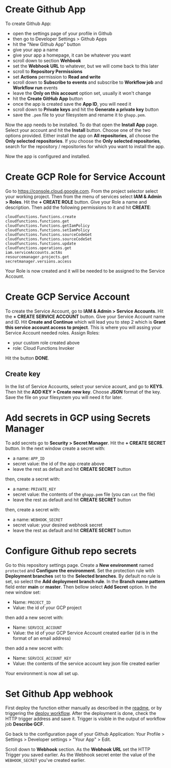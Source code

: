# Create Github App

To create Github App:
- open the settings page of your profile in Github
- then go to Developer Settings > Github Apps
- hit the "New Github App" button
- give your app a name
- give your app a homepage, it can be whatever you want
- scroll down to section **Wehbook**
- set the **Webhook URL** to whatever, but we will come back to this later
- scroll to **Repository Permissions**
- set **Actions** permission to **Read and write**
- scroll down to **Subscribe to events** and subscribe to **Workflow job** and **Workflow run** events
- leave the **Only on this account** option set, usually it won't change
- hit the **Create GitHub App** button
- once the app is created save the **App ID**, you will need it
- scroll down to **Private keys** and hit the **Generate a private key** button
- save the `.pem` file to your filesystem and rename it to `ghapp.pem`.


Now the app needs to be installed. To do that open the **Install App** page. Select your account and hit the **Install** button. Choose one of the two options provided. Either install the app on **All repositories**, all choose the **Only selected repositories**. If you choose the **Only selected repositories**, search for the repository / repositories for which you want to install the app.


Now the app is configured and installed.
# Create GCP Role for Service Account

Go to https://console.cloud.google.com. From the project selector select your working project. Then from the menu of services select **IAM & Admin > Roles**. Hit the **+ CREATE ROLE** button. Give your Role a name and description. Then add the following permissions to it and hit **CREATE**:
```
cloudfunctions.functions.create
cloudfunctions.functions.get
cloudfunctions.functions.getIamPolicy
cloudfunctions.functions.setIamPolicy
cloudfunctions.functions.sourceCodeGet
cloudfunctions.functions.sourceCodeSet
cloudfunctions.functions.update
cloudfunctions.operations.get
iam.serviceAccounts.actAs
resourcemanager.projects.get
secretmanager.versions.access
```
Your Role is now created and it will be needed to be assigned to the Service Account.
# Create GCP Service Account

To create the Service Account, go to **IAM & Admin > Service Accounts**. Hit the **+ CREATE SERVICE ACCOUNT** button. Give your Service Account name and ID. Hit **Create and Continue** which will lead you to step 2 which is **Grant this service account access to project**. This is where you will assing your Service Account needed roles. Assign Roles:
- your custom role created above
- role: Cloud Functions Invoker

Hit the button **DONE**.
## Create key
In the list of Service Accounts, select your service acount, and go to **KEYS**. Then hit the **ADD KEY > Create new key**. Choose **JSON** format of the key. Save the file on your filesystem you will need it for later.

# Add secrets in GCP using Secrets Manager

To add secrets go to **Security > Secret Manager**. Hit the **+ CREATE SECRET** button. In the next window create a secret with:
- a name: `APP_ID`
- secret value: the id of the app create above
- leave the rest as default and hit **CREATE SECRET** button

then, create a secret with:
- a name: `PRIVATE_KEY`
- secret value: the contents of the `ghapp.pem` file (you can `cat` the file)
- leave the rest as default and hit **CREATE SECRET** button

then, create a secret with:
- a name: `WEBHOOK_SECRET`
- secret value: your desired webhook secret
- leave the rest as default and hit **CREATE SECRET** button

# Configure Github repo secrets

Go to this repository settings page. Create a **New environment** named `protected` and **Configure the environment**. Set the protection rule with **Deployment branches** set to the **Selected branches**. By default no rule is set, so select the **Add deployment branch rule**. In the **Branch name pattern** field enter **main** or **master**. Then bellow select **Add Secret** option. In the new window set:
- Name: `PROJECT_ID`
- Value: the id of your GCP project

then add a new secret with:
- Name: `SERVICE_ACCOUNT`
- Value: the id of your GCP Service Account created earlier (id is in the format of an email address)

then add a new secret with:
- Name: `SERVICE_ACCOUNT_KEY`
- Value: the contents of the service account key json file created earlier

Your environment is now all set up.

# Set Github App webhook

First deploy the function either manually as described in the [readme](./README.md), or by triggering the [deploy workflow](./.github/workflows/deploy.yml). After the deployment is done, check the HTTP trigger address and save it. Trigger is visible in the output of workflow job **Describe GCF**.

Go back to the configuration page of your Github Application:
Your Profile > Settings > Developer settings > "Your App" > Edit.

Scroll down to **Webhook** section. As the **Webhook URL** set the HTTP Trigger you saved earlier. As the Webhook secret enter the value of the `WEBHOOK_SECRET` you've created earlier.